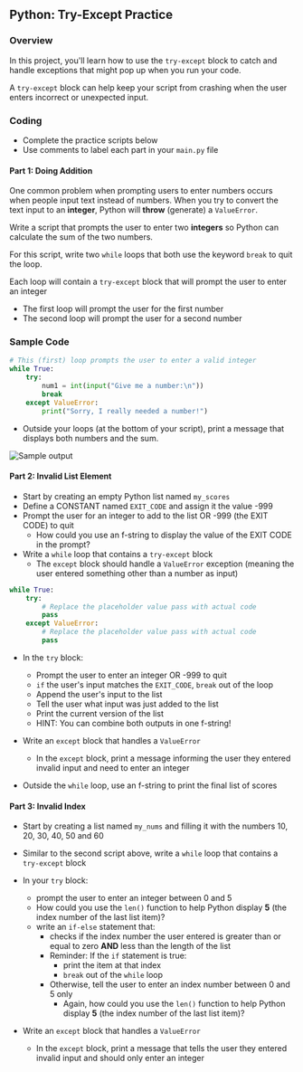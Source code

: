 ## Python: Try-Except Practice

### Overview

In this project, you'll learn how to use the `try-except` block to catch and handle exceptions that might pop up when you run your code.

A `try-except` block can help keep your script from crashing when the user enters incorrect or unexpected input.

### Coding

- Complete the practice scripts below
- Use comments to label each part in your `main.py` file

#### Part 1: Doing Addition
One common problem when prompting users to enter numbers occurs when people input text instead of numbers. When you try to convert the text input to an **integer**, Python will **throw** (generate) a `ValueError`.

Write a script that prompts the user to enter two **integers** so Python can calculate the sum of the two numbers.

For this script, write two `while` loops that both use the keyword `break` to quit the loop.

Each loop will contain a `try-except` block that will prompt the user to enter an integer

- The first loop will prompt the user for the first number 
- The second loop will prompt the user for a second number 

### Sample Code
```python
# This (first) loop prompts the user to enter a valid integer
while True:
    try:
        num1 = int(input("Give me a number:\n"))
        break
    except ValueError:
        print("Sorry, I really needed a number!")
```

- Outside your loops (at the bottom of your script), print a message that displays both numbers and the sum.


![Sample output](output.png)


#### Part 2: Invalid List Element

- Start by creating an empty Python list named `my_scores`
- Define a CONSTANT named `EXIT_CODE` and assign it the value -999
- Prompt the user for an integer to add to the list OR -999 (the EXIT CODE) to quit
  - How could you use an f-string to display the value of the EXIT CODE in the prompt?
- Write a `while` loop that contains a `try-except` block
  - The `except` block should handle a `ValueError` exception (meaning the user entered something other than a number as input)
```python
while True:
    try:
        # Replace the placeholder value pass with actual code
        pass
    except ValueError:
        # Replace the placeholder value pass with actual code
        pass
```

- In the `try` block:
  - Prompt the user to enter an integer OR -999 to quit
  - `if` the user's input matches the `EXIT_CODE`, `break` out of the loop
  - Append the user's input to the list
  - Tell the user what input was just added to the list
  - Print the current version of the list
  - HINT: You can combine both outputs in one f-string!
 
- Write an `except` block that handles a `ValueError`
  - In the `except` block, print a message informing the user they entered invalid input and need to enter an integer
 
- Outside the `while` loop, use an f-string to print the final list of scores 
   
#### Part 3: Invalid Index

- Start by creating a list named `my_nums` and filling it with the numbers 10, 20, 30, 40, 50 and 60
- Similar to the second script above, write a `while` loop that contains a `try-except` block

- In your `try` block:
  - prompt the user to enter an integer between 0 and 5
  - How could you use the `len()` function to help Python display **5** (the index number of the last list item)?
  - write an `if-else` statement that:
    - checks if the index number the user entered is greater than or equal to zero **AND** less than the length of the list
    - Reminder: If the `if` statement is true:
      - print the item at that index
      - `break` out of the `while` loop
    - Otherwise, tell the user to enter an index number between 0 and 5 only
      - Again, how could you use the `len()` function to help Python display **5** (the index number of the last list item)?
- Write an `except` block that handles a `ValueError`
    - In the `except` block, print a message that tells the user they entered invalid input and should only enter an integer
